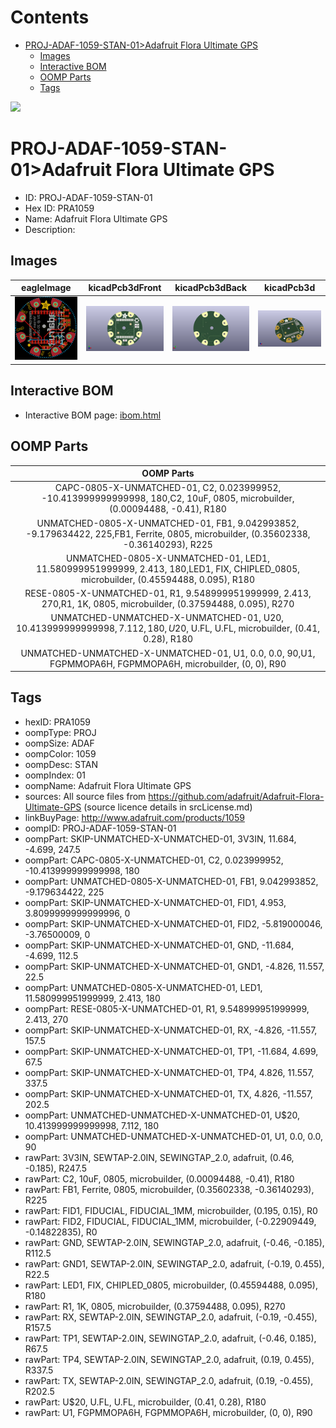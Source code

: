 



Contents
========

* [PROJ-ADAF-1059-STAN-01>Adafruit Flora Ultimate GPS](#proj-adaf-1059-stan-01adafruit-flora-ultimate-gps)
	* [Images](#images)
	* [Interactive BOM](#interactive-bom)
	* [OOMP Parts](#oomp-parts)
	* [Tags](#tags)
  
![][im]
# PROJ-ADAF-1059-STAN-01>Adafruit Flora Ultimate GPS

- ID: PROJ-ADAF-1059-STAN-01
- Hex ID: PRA1059
- Name: Adafruit Flora Ultimate GPS
- Description: 

## Images
  
  

|eagleImage|kicadPcb3dFront|kicadPcb3dBack|kicadPcb3d|
| :---: | :---: | :---: | :---: |
|[![eagleImage](eagleImage_140.png)](eagleImage_600.png)|[![kicadPcb3dFront](kicadPcb3dFront_140.png)](kicadPcb3dFront_600.png)|[![kicadPcb3dBack](kicadPcb3dBack_140.png)](kicadPcb3dBack_600.png)|[![kicadPcb3d](kicadPcb3d_140.png)](kicadPcb3d_600.png)|

## Interactive BOM

- Interactive BOM page: [ibom.html](kicad/bom/ibom.html)

## OOMP Parts
  

|OOMP Parts|
| :---: |
|CAPC-0805-X-UNMATCHED-01, C2, 0.023999952, -10.413999999999998, 180,C2, 10uF, 0805, microbuilder, (0.00094488, -0.41), R180|
|UNMATCHED-0805-X-UNMATCHED-01, FB1, 9.042993852, -9.179634422, 225,FB1, Ferrite, 0805, microbuilder, (0.35602338, -0.36140293), R225|
|UNMATCHED-0805-X-UNMATCHED-01, LED1, 11.580999951999999, 2.413, 180,LED1, FIX, CHIPLED_0805, microbuilder, (0.45594488, 0.095), R180|
|RESE-0805-X-UNMATCHED-01, R1, 9.548999951999999, 2.413, 270,R1, 1K, 0805, microbuilder, (0.37594488, 0.095), R270|
|UNMATCHED-UNMATCHED-X-UNMATCHED-01, U$20, 10.413999999999998, 7.112, 180,U$20, U.FL, U.FL, microbuilder, (0.41, 0.28), R180|
|UNMATCHED-UNMATCHED-X-UNMATCHED-01, U1, 0.0, 0.0, 90,U1, FGPMMOPA6H, FGPMMOPA6H, microbuilder, (0, 0), R90|

## Tags

- hexID: PRA1059
- oompType: PROJ
- oompSize: ADAF
- oompColor: 1059
- oompDesc: STAN
- oompIndex: 01
- oompName: Adafruit Flora Ultimate GPS
- sources: All source files from https://github.com/adafruit/Adafruit-Flora-Ultimate-GPS (source licence details in srcLicense.md)
- linkBuyPage: http://www.adafruit.com/products/1059
- oompID: PROJ-ADAF-1059-STAN-01
- oompPart: SKIP-UNMATCHED-X-UNMATCHED-01, 3V3IN, 11.684, -4.699, 247.5
- oompPart: CAPC-0805-X-UNMATCHED-01, C2, 0.023999952, -10.413999999999998, 180
- oompPart: UNMATCHED-0805-X-UNMATCHED-01, FB1, 9.042993852, -9.179634422, 225
- oompPart: SKIP-UNMATCHED-X-UNMATCHED-01, FID1, 4.953, 3.8099999999999996, 0
- oompPart: SKIP-UNMATCHED-X-UNMATCHED-01, FID2, -5.819000046, -3.76500009, 0
- oompPart: SKIP-UNMATCHED-X-UNMATCHED-01, GND, -11.684, -4.699, 112.5
- oompPart: SKIP-UNMATCHED-X-UNMATCHED-01, GND1, -4.826, 11.557, 22.5
- oompPart: UNMATCHED-0805-X-UNMATCHED-01, LED1, 11.580999951999999, 2.413, 180
- oompPart: RESE-0805-X-UNMATCHED-01, R1, 9.548999951999999, 2.413, 270
- oompPart: SKIP-UNMATCHED-X-UNMATCHED-01, RX, -4.826, -11.557, 157.5
- oompPart: SKIP-UNMATCHED-X-UNMATCHED-01, TP1, -11.684, 4.699, 67.5
- oompPart: SKIP-UNMATCHED-X-UNMATCHED-01, TP4, 4.826, 11.557, 337.5
- oompPart: SKIP-UNMATCHED-X-UNMATCHED-01, TX, 4.826, -11.557, 202.5
- oompPart: UNMATCHED-UNMATCHED-X-UNMATCHED-01, U$20, 10.413999999999998, 7.112, 180
- oompPart: UNMATCHED-UNMATCHED-X-UNMATCHED-01, U1, 0.0, 0.0, 90
- rawPart: 3V3IN, SEWTAP-2.0IN, SEWINGTAP_2.0, adafruit, (0.46, -0.185), R247.5
- rawPart: C2, 10uF, 0805, microbuilder, (0.00094488, -0.41), R180
- rawPart: FB1, Ferrite, 0805, microbuilder, (0.35602338, -0.36140293), R225
- rawPart: FID1, FIDUCIAL, FIDUCIAL_1MM, microbuilder, (0.195, 0.15), R0
- rawPart: FID2, FIDUCIAL, FIDUCIAL_1MM, microbuilder, (-0.22909449, -0.14822835), R0
- rawPart: GND, SEWTAP-2.0IN, SEWINGTAP_2.0, adafruit, (-0.46, -0.185), R112.5
- rawPart: GND1, SEWTAP-2.0IN, SEWINGTAP_2.0, adafruit, (-0.19, 0.455), R22.5
- rawPart: LED1, FIX, CHIPLED_0805, microbuilder, (0.45594488, 0.095), R180
- rawPart: R1, 1K, 0805, microbuilder, (0.37594488, 0.095), R270
- rawPart: RX, SEWTAP-2.0IN, SEWINGTAP_2.0, adafruit, (-0.19, -0.455), R157.5
- rawPart: TP1, SEWTAP-2.0IN, SEWINGTAP_2.0, adafruit, (-0.46, 0.185), R67.5
- rawPart: TP4, SEWTAP-2.0IN, SEWINGTAP_2.0, adafruit, (0.19, 0.455), R337.5
- rawPart: TX, SEWTAP-2.0IN, SEWINGTAP_2.0, adafruit, (0.19, -0.455), R202.5
- rawPart: U$20, U.FL, U.FL, microbuilder, (0.41, 0.28), R180
- rawPart: U1, FGPMMOPA6H, FGPMMOPA6H, microbuilder, (0, 0), R90



[im]: kicadPcb3d_450.png
